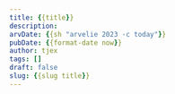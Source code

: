 ```yaml
---
title: {{title}}
description:
arvDate: {{sh "arvelie 2023 -c today"}}
pubDate: {{format-date now}}
author: tjex
tags: []
draft: false
slug: {{slug title}}
---
```


